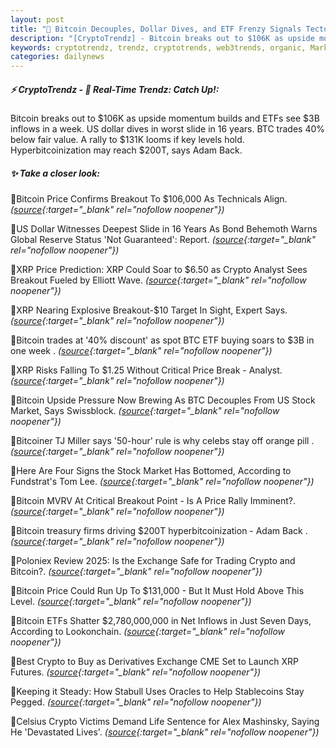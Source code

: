 ```yaml
---
layout: post
title: "🌇 Bitcoin Decouples, Dollar Dives, and ETF Frenzy Signals Tectonic Shift Bitcoin News"
description: "[CryptoTrendz] - Bitcoin breaks out to $106K as upside momentum builds and ETFs see $3B inflows in a week. US dollar dives in worst slide in 16 years. BTC trades 40% below fair value. A rally to $131K looms if key levels hold. Hyperbitcoinization may reach $200T, says Adam Back."
keywords: cryptotrendz, trendz, cryptotrends, web3trends, organic, Market, XRP, BTC, Crypto, Trading, Stablecoins, Analyst
categories: dailynews
---
```


##### ⚡ CryptoTrendz - 📌 *Real-Time Trendz: Catch Up!:*

Bitcoin breaks out to $106K as upside momentum builds and ETFs see $3B inflows in a week. US dollar dives in worst slide in 16 years. BTC trades 40% below fair value. A rally to $131K looms if key levels hold. Hyperbitcoinization may reach $200T, says Adam Back.

##### ✨ *Take a closer look:*


🔹Bitcoin Price Confirms Breakout To $106,000 As Technicals Align. *([source](https://s.avyag.com/1gk6){:target="_blank" rel="nofollow noopener"})*

🔹US Dollar Witnesses Deepest Slide in 16 Years As Bond Behemoth Warns Global Reserve Status 'Not Guaranteed': Report. *([source](https://s.avyag.com/bzc7){:target="_blank" rel="nofollow noopener"})*

🔹XRP Price Prediction: XRP Could Soar to $6.50 as Crypto Analyst Sees Breakout Fueled by Elliott Wave. *([source](https://s.avyag.com/8axv){:target="_blank" rel="nofollow noopener"})*

🔹XRP Nearing Explosive Breakout-$10 Target In Sight, Expert Says. *([source](https://s.avyag.com/716x){:target="_blank" rel="nofollow noopener"})*

🔹Bitcoin trades at '40% discount' as spot BTC ETF buying soars to $3B in one week . *([source](https://s.avyag.com/in2r){:target="_blank" rel="nofollow noopener"})*

🔹XRP Risks Falling To $1.25 Without Critical Price Break - Analyst. *([source](https://s.avyag.com/u2t7){:target="_blank" rel="nofollow noopener"})*

🔹Bitcoin Upside Pressure Now Brewing As BTC Decouples From US Stock Market, Says Swissblock. *([source](https://s.avyag.com/6mf5){:target="_blank" rel="nofollow noopener"})*

🔹Bitcoiner TJ Miller says '50-hour' rule is why celebs stay off orange pill . *([source](https://s.avyag.com/kzyl){:target="_blank" rel="nofollow noopener"})*

🔹Here Are Four Signs the Stock Market Has Bottomed, According to Fundstrat's Tom Lee. *([source](https://s.avyag.com/no16){:target="_blank" rel="nofollow noopener"})*

🔹Bitcoin MVRV At Critical Breakout Point - Is A Price Rally Imminent?. *([source](https://s.avyag.com/canl){:target="_blank" rel="nofollow noopener"})*

🔹Bitcoin treasury firms driving $200T hyperbitcoinization - Adam Back . *([source](https://s.avyag.com/kt35){:target="_blank" rel="nofollow noopener"})*

🔹Poloniex Review 2025: Is the Exchange Safe for Trading Crypto and Bitcoin?. *([source](https://s.avyag.com/e5tu){:target="_blank" rel="nofollow noopener"})*

🔹Bitcoin Price Could Run Up To $131,000 - But It Must Hold Above This Level. *([source](https://s.avyag.com/axff){:target="_blank" rel="nofollow noopener"})*

🔹Bitcoin ETFs Shatter $2,780,000,000 in Net Inflows in Just Seven Days, According to Lookonchain. *([source](https://s.avyag.com/mopo){:target="_blank" rel="nofollow noopener"})*

🔹Best Crypto to Buy as Derivatives Exchange CME Set to Launch XRP Futures. *([source](https://s.avyag.com/t4to){:target="_blank" rel="nofollow noopener"})*

🔹Keeping it Steady: How Stabull Uses Oracles to Help Stablecoins Stay Pegged. *([source](https://s.avyag.com/bdrh){:target="_blank" rel="nofollow noopener"})*

🔹Celsius Crypto Victims Demand Life Sentence for Alex Mashinsky, Saying He 'Devastated Lives'. *([source](https://s.avyag.com/whe1){:target="_blank" rel="nofollow noopener"})*
